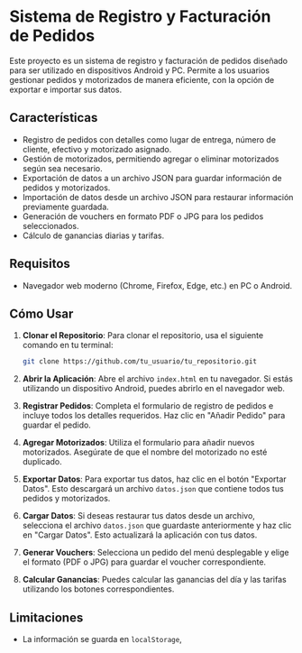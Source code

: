 # Sistema de Registro y Facturación de Pedidos

Este proyecto es un sistema de registro y facturación de pedidos diseñado para ser utilizado en dispositivos Android y PC. Permite a los usuarios gestionar pedidos y motorizados de manera eficiente, con la opción de exportar e importar sus datos.

## Características

- Registro de pedidos con detalles como lugar de entrega, número de cliente, efectivo y motorizado asignado.
- Gestión de motorizados, permitiendo agregar o eliminar motorizados según sea necesario.
- Exportación de datos a un archivo JSON para guardar información de pedidos y motorizados.
- Importación de datos desde un archivo JSON para restaurar información previamente guardada.
- Generación de vouchers en formato PDF o JPG para los pedidos seleccionados.
- Cálculo de ganancias diarias y tarifas.

## Requisitos

- Navegador web moderno (Chrome, Firefox, Edge, etc.) en PC o Android.

## Cómo Usar

1. **Clonar el Repositorio**:
   Para clonar el repositorio, usa el siguiente comando en tu terminal:
   ```bash
   git clone https://github.com/tu_usuario/tu_repositorio.git
   ```

2. **Abrir la Aplicación**:
   Abre el archivo `index.html` en tu navegador. Si estás utilizando un dispositivo Android, puedes abrirlo en el navegador web.

3. **Registrar Pedidos**:
   Completa el formulario de registro de pedidos e incluye todos los detalles requeridos. Haz clic en "Añadir Pedido" para guardar el pedido.

4. **Agregar Motorizados**:
   Utiliza el formulario para añadir nuevos motorizados. Asegúrate de que el nombre del motorizado no esté duplicado.

5. **Exportar Datos**:
   Para exportar tus datos, haz clic en el botón "Exportar Datos". Esto descargará un archivo `datos.json` que contiene todos tus pedidos y motorizados.

6. **Cargar Datos**:
   Si deseas restaurar tus datos desde un archivo, selecciona el archivo `datos.json` que guardaste anteriormente y haz clic en "Cargar Datos". Esto actualizará la aplicación con tus datos.

7. **Generar Vouchers**:
   Selecciona un pedido del menú desplegable y elige el formato (PDF o JPG) para guardar el voucher correspondiente.

8. **Calcular Ganancias**:
   Puedes calcular las ganancias del día y las tarifas utilizando los botones correspondientes.

## Limitaciones

- La información se guarda en `localStorage`,
